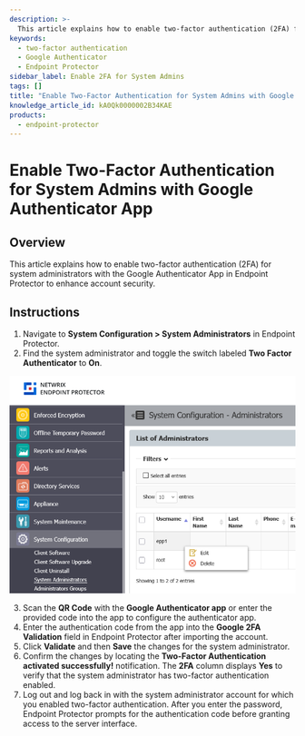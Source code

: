```yaml
---
description: >-
  This article explains how to enable two-factor authentication (2FA) for system administrators using the Google Authenticator App in Endpoint Protector to enhance account security.
keywords:
  - two-factor authentication
  - Google Authenticator
  - Endpoint Protector
sidebar_label: Enable 2FA for System Admins
tags: []
title: "Enable Two-Factor Authentication for System Admins with Google Authenticator App"
knowledge_article_id: kA0Qk0000002B34KAE
products:
  - endpoint-protector
---
```


# Enable Two-Factor Authentication for System Admins with Google Authenticator App

## Overview

This article explains how to enable two-factor authentication (2FA) for system administrators with the Google Authenticator App in Endpoint Protector to enhance account security.

## Instructions

1. Navigate to **System Configuration > System Administrators** in Endpoint Protector.
2. Find the system administrator and toggle the switch labeled **Two Factor Authenticator** to **On**.

![Two Factor Authenticator toggle for system administrator in Endpoint Protector](./images/servlet_image_618265510504.png)

3. Scan the **QR Code** with the **Google Authenticator app** or enter the provided code into the app to configure the authenticator app.
4. Enter the authentication code from the app into the **Google 2FA Validation** field in Endpoint Protector after importing the account.
5. Click **Validate** and then **Save** the changes for the system administrator.
6. Confirm the changes by locating the **Two-Factor Authentication activated successfully!** notification. The **2FA** column displays **Yes** to verify that the system administrator has two-factor authentication enabled.
7. Log out and log back in with the system administrator account for which you enabled two-factor authentication. After you enter the password, Endpoint Protector prompts for the authentication code before granting access to the server interface.